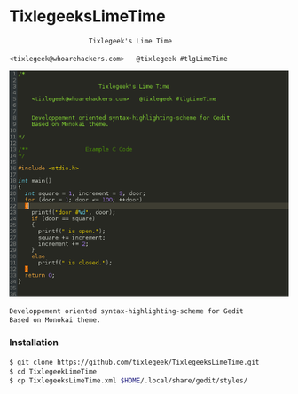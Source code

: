 # TixlegeeksLimeTime

						Tixlegeek's Lime Time
				
	<tixlegeek@whoarehackers.com>	@tixlegeek #tlgLimeTime
	
![alt tag](https://raw.githubusercontent.com/tixlegeek/TixlegeeksLimeTime/master/exemple2.png)

	Developpement oriented syntax-highlighting-scheme for Gedit
	Based on Monokai theme.

### Installation

```sh
$ git clone https://github.com/tixlegeek/TixlegeeksLimeTime.git 
$ cd TixlegeekLimeTime
$ cp TixlegeeksLimeTime.xml $HOME/.local/share/gedit/styles/
```
